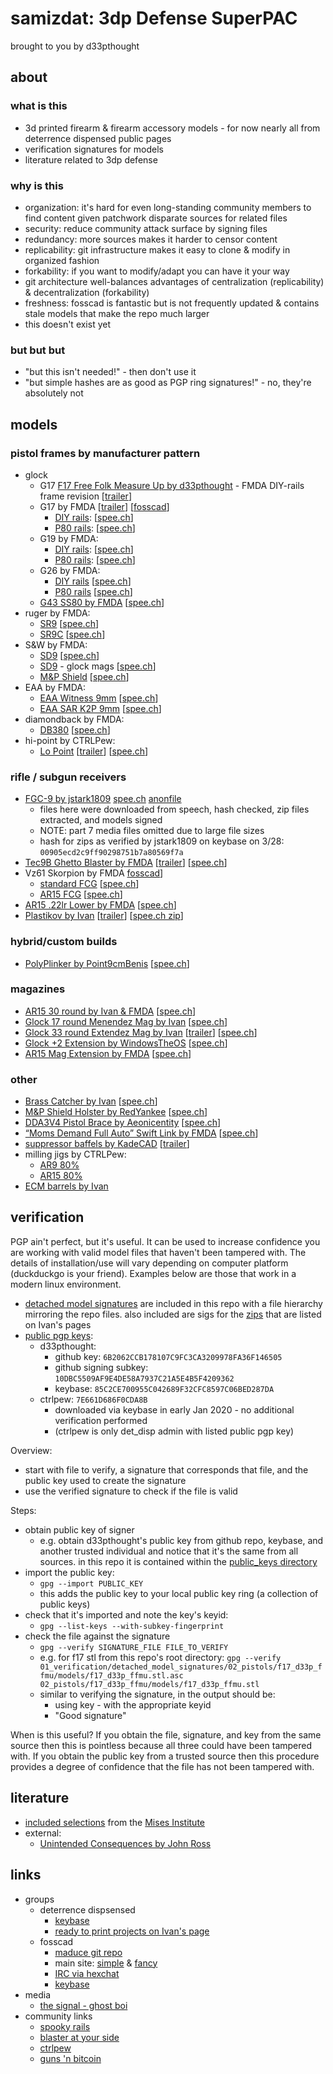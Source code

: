 # samizdat: 3dp Defense SuperPAC
brought to you by d33pthought

## about

### what is this
* 3d printed firearm & firearm accessory models - for now nearly all from deterrence dispensed public pages
* verification signatures for models
* literature related to 3dp defense

### why is this
* organization: it's hard for even long-standing community members to find content given patchwork disparate sources for related files
* security: reduce community attack surface by signing files
* redundancy: more sources makes it harder to censor content
* replicability: git infrastructure makes it easy to clone & modify in organized fashion
* forkability: if you want to modify/adapt you can have it your way
* git architecture well-balances advantages of centralization (replicability) & decentralization (forkability)
* freshness: fosscad is fantastic but is not frequently updated & contains stale models that make the repo much larger
* this doesn't exist yet

### but but but
* "but this isn't needed!" - then don't use it
* "but simple hashes are as good as PGP ring signatures!" - no, they're absolutely not

## models

### pistol frames by manufacturer pattern
* glock
  * G17 [F17 Free Folk Measure Up by d33pthought](02_pistols/f17_d33p_ffmu/) - FMDA DIY-rails frame revision [[trailer](https://gunstreamer.com/v/tWMFlL?b=1)]
  * G17 by FMDA [[trailer](https://gunstreamer.com/watch/freeman-039-s-glock-3d-printed-g17-frame-release-trailer_ZO6FRcDzlImML6q.html)] [[fosscad](https://github.com/maduce/fosscad-repo/tree/master/Pistols/Glock-Freemen_Glock_17_Gen_3_Pistol_Frame_and_DIY_Rail_System-FreeMenDontAsk)]
    * [DIY rails](/xtank/xtank_sync/samizdat_work/02_pistols/FMDA-G17-F17-Update/): [[spee.ch](https://spee.ch/@Deterrence-Dispensed:2/FMDA-G17-F17-Update)]
    * [P80 rails](02_pistols/FreeMansG17P80/): [[spee.ch](https://spee.ch/@Deterrence-Dispensed:2/FreeMansG17P80)]
  * G19 by FMDA:
    * [DIY rails](02_pistols/FreeMansG19/): [[spee.ch](https://spee.ch/@Deterrence-Dispensed:2/FreeMansG19)]
    * [P80 rails](02_pistols/FreeMansP80G19/): [[spee.ch](https://spee.ch/@Deterrence-Dispensed:2/FreeMansP80G19)]
  * G26 by FMDA:
    * [DIY rails](02_pistols/G26/) [[spee.ch](https://spee.ch/@Deterrence-Dispensed:2/G26)]
    * [P80 rails](02_pistols/G26P80/) [[spee.ch](https://spee.ch/@Deterrence-Dispensed:2/G26P80)]
  * [G43 SS80 by FMDA](02_pistols/Glock-G43_SS80_Pistol_Frame-freemendontask/) [[spee.ch](https://spee.ch/@Deterrence-Dispensed:2/G43SS80)]
* ruger by FMDA:
  * [SR9](02_pistols/9mm-SR9PistolFrameandDIYRearRailSystem-FreeMenDontAsk/) [[spee.ch](https://spee.ch/@Deterrence-Dispensed:2/9mm-SR9PistolFrameandDIYRearRailSystem-FreeMenDontAsk)]
  * [SR9C](02_pistols/SR9CPackage/) [[spee.ch](https://spee.ch/@Deterrence-Dispensed:2/SR9CPackage)]
* S&W by FMDA:
  * [SD9](02_pistols/9mm-SD9_Pistol_Frame_and_DIY_Rail_System-FreeMenDontAsk/) [[spee.ch](https://spee.ch/@Deterrence-Dispensed:2/SD9)]
  * [SD9](02_pistols/9mmSD9GlockEditionPistolFrameandDIYRailSystemFreeMenDontAsk/) - glock mags [[spee.ch](https://spee.ch/@Deterrence-Dispensed:2/9mmSD9GlockEditionPistolFrameandDIYRailSystemFreeMenDontAsk)]
  * [M&P Shield](02_pistols/9mm-MPShieldPistolFrame-FreeMenDontAsk/) [[spee.ch](https://spee.ch/@Deterrence-Dispensed:2/9mm-SR9PistolFrameandDIYRearRailSystem-FreeMenDontAsk)]
* EAA by FMDA:
  * [EAA Witness 9mm](02_pistols/FMDAEAAW/) [[spee.ch](https://spee.ch/@Deterrence-Dispensed:2/FMDAEAASARP2K)]
  * [EAA SAR K2P 9mm](02_pistols/FMDAEAASARP2K/) [[spee.ch](https://spee.ch/@Deterrence-Dispensed:2/FMDAEAASARP2K)]
* diamondback by FMDA:
  * [DB380](380ACP-DB380_Pistol_Frame-FreeMenDontAsk/) [[spee.ch](https://spee.ch/@Deterrence-Dispensed:2/DB380)]
* hi-point by CTRLPew:
  * [Lo Point](02_pistols/ProjectLopointbyCTRLPew/) [[trailer](https://gunstreamer.com/watch/lopoint-release-trailer_nqJfK8kwqhfC1qc.html)] [[spee.ch](https://spee.ch/@Deterrence-Dispensed:2/ProjectLopointbyCTRLPew)]

### rifle / subgun receivers
* [FGC-9 by jstark1809](03_rifles_and_subguns/FGC-9/) [spee.ch](https://spee.ch/@Deterrence-Dispensed:2/FGC-9) [anonfile](https://anonfile.com/P8z8e8k4o8/FGC-9_zip)
  * files here were downloaded from speech, hash checked, zip files extracted, and models signed
  * NOTE: part 7 media files omitted due to large file sizes
  * hash for zips as verified by jstark1809 on keybase on 3/28: `00905ecd2c9ff90298751b7a80569f7a`
* [Tec9B Ghetto Blaster by FMDA](03_rifles_and_subguns/Tec9B/) [[trailer](https://gunstreamer.com/watch/freeman-039-s-039-ghetto-blaster-039-3d-printed-tec9-ab10-frame-glock-mag-compatible_GmIRGUIFHcI8Caa.html)] [[spee.ch](https://spee.ch/@Deterrence-Dispensed:2/Tec9B)]
* Vz61 Skorpion by FMDA [fosscad](https://github.com/maduce/fosscad-repo/tree/master/Pistols/Skorpion_vz61_Lower_Receiver-FreeMenDontAsk)]
  * [standard FCG](03_rifles_and_subguns/Skorpion_vz61_Lower_Receiver-FreeMenDontAsk/) [[spee.ch](https://spee.ch/@Deterrence-Dispensed:2/Skorpionvz61LowerReceiver-FreeMenDontAsk)]
  * [AR15 FCG](03_rifles_and_subguns/VZ61SkorpionARFCG/) [[spee.ch](https://spee.ch/@Deterrence-Dispensed:2/VZ61SkorpionARFCG)]
* [AR15 .22lr Lower by FMDA](03_rifles_and_subguns/AR-15-22LR_Lower_Receiver-FreeMenDontAsk/) [[spee.ch](https://spee.ch/@Deterrence-Dispensed:2/AR-15-22LRLowerReceiver-FreeMenDontAsk)]
* [Plastikov by Ivan](03_rifles_and_subguns/Plastikov-v091/) [[trailer](https://gunstreamer.com/watch/plastikov-3d-printable-akm-receiver-release-trailer_rXy5329DR4JIwbG.html)] [[spee.ch zip](https://spee.ch/@Deterrence-Dispensed:2/Plastikov-v091.zip)]

### hybrid/custom builds
* [PolyPlinker by Point9cmBenis](04_hybrid_firearms/PolyPlinkerV09/) [[spee.ch](https://spee.ch/@Deterrence-Dispensed:2/PolyPlinkerV09)]

### magazines
* [AR15 30 round by Ivan & FMDA](05_magazines/AR15Extension/) [[spee.ch](https://spee.ch/@Deterrence-Dispensed:2/Ivans100DIY30rdAR-15MagazineV10-DeterrenceDispensed)]
* [Glock 17 round Menendez Mag by Ivan](05_magazines/MenendezMag/) [[spee.ch](https://spee.ch/@Deterrence-Dispensed:2/MenendezMag)]
* [Glock 33 round Extendez Mag by Ivan](05_magazines/ExtendezMagv1/) [[trailer](https://gunstreamer.com/watch/extendez-mag-release-trailer-3d-printable-30-round-glock-mag_2LMoCAoejrs5aDo.html)] [[spee.ch](https://spee.ch/@Deterrence-Dispensed:2/ExtendezMagv1)]
* [Glock +2 Extension by WindowsTheOS](05_magazines/9mmExtension/) [[spee.ch](https://spee.ch/@Deterrence-Dispensed:2/9mmExtension)]
* [AR15 Mag Extension by FMDA](05_magazines/AR15Extension/) [[spee.ch](https://spee.ch/@Deterrence-Dispensed:2/AR15Extension)]

### other
* [Brass Catcher by Ivan](06_other_models/IvanTheTrollBrass-Catcher/) [[spee.ch](https://spee.ch/@Deterrence-Dispensed:2/IvanTheTrollBrass-Catcher)]
* [M&P Shield Holster by RedYankee](06_other_models/RedYankeeShieldHolster/) [[spee.ch](https://spee.ch/@Deterrence-Dispensed:2/RedYankeeShieldHolster)]
* [DDA3V4 Pistol Brace by Aeonicentity](06_other_models/DDA3V4Brace/) [[spee.ch](https://spee.ch/@Deterrence-Dispensed:2/DDA3V4Brace)]
* [“Moms Demand Full Auto” Swift Link by FMDA](06_other_models/MomsDemandFullAuto3DPrintableSwiftLink/) [[spee.ch](https://spee.ch/@Deterrence-Dispensed:2/MomsDemandFullAuto3DPrintableSwiftLink)]
* [suppressor baffels by KadeCAD](06_other_models/KCAD3DpFuelFilterBafflesGen1Final/) [[trailer](https://gunstreamer.com/watch/kadecad-3d-printable-suppressor-baffels-release-trailer_9rHX9UYViT2R9D8.html)]
* milling jigs by CTRLPew:
  * [AR9 80%](06_other_models/CTRLPewMillingJigs/AR9-80PercentMillingJig/)
  * [AR15 80%](06_other_models/CTRLPewMillingJigs/AR15-80PercentMillingJig/)
* [ECM barrels by Ivan](06_other_models/Project-ButWhatAbout-ECM-9x19-Barrel-DIY-V1-Package/)

## verification
PGP ain't perfect, but it's useful. It can be used to increase confidence you are working with valid model files that haven't been tampered with. The details of installation/use will vary depending on computer platform (duckduckgo is your friend). Examples below are those that work in a modern linux environment.

* [detached model signatures](01_verification/detached_model_signatures/) are included in this repo with a file hierarchy mirroring the repo files. also included are sigs for the [zips](01_verification/detached_model_signatures/01_zips/) that are listed on Ivan's pages
* [public pgp keys](verification/public_keys):
  * d33pthought:
    * github key:             `6B2062CCB178107C9FC3CA3209978FA36F146505`
    * github signing subkey:  `10DBC5509AF9E4DE58A7937C21A5E4B5F4209362`
    * keybase:                `85C2CE700955C042689F32CFC8597C06BED287DA`
  * ctrlpew:                  `7E661D686F0CDA8B`
    * downloaded via keybase in early Jan 2020 - no additional verification performed
    * (ctrlpew is only det_disp admin with listed public pgp key)
    
Overview:
  * start with file to verify, a signature that corresponds that file, and the public key used to create the signature
  * use the verified signature to check if the file is valid
  
Steps:
  * obtain public key of signer
    * e.g. obtain d33pthought's public key from github repo, keybase, and another trusted individual and notice that it's the same from all sources. in this repo it is contained within the [public_keys directory](01_verification/public_keys/)
  * import the public key:
    * `gpg --import PUBLIC_KEY`
    * this adds the public key to your local public key ring (a collection of public keys)
  * check that it's imported and note the key's keyid:
    * `gpg --list-keys --with-subkey-fingerprint`
  * check the file against the signature
    * `gpg --verify SIGNATURE_FILE FILE_TO_VERIFY`
    * e.g. for f17 stl from this repo's root directory:
      `gpg --verify 01_verification/detached_model_signatures/02_pistols/f17_d33p_ffmu/models/f17_d33p_ffmu.stl.asc 02_pistols/f17_d33p_ffmu/models/f17_d33p_ffmu.stl`
    * similar to verifying the signature, in the output should be:
      * using key - with the appropriate keyid
      * "Good signature"

When is this useful? If you obtain the file, signature, and key from the same source then this is pointless because all three could have been tampered with. If you obtain the public key from a trusted source then this procedure provides a degree of confidence that the file has not been tampered with.

## literature
* [included selections](07_literature/) from the [Mises Institute](https://mises.org/)
* external:
  * [Unintended Consequences by John Ross](https://archive.org/details/JohnRossUnintendedConsequences/mode/2up)

## links
* groups
  * deterrence dispsensed
    * [keybase](https://keybase.io/team/det_disp)
    * [ready to print projects on Ivan's page](https://ivanthetroll.keybase.pub/printable.html)
  * fosscad
    * [maduce git repo](https://github.com/maduce/fosscad-repo)
    * main site: [simple](https://fosscad.org/) & [fancy](https://fosscad.org/fc/)
    * [IRC via hexchat](http://webchat.oftc.net/?randomnick=0&channels=fosscad&prompt=1&uio=d4)
    * [keybase](https://keybase.io/team/fosscad_org)
* media
  * [the signal - ghost boi](https://gunstreamer.com/watch/the-signal_KgGoDeLZ8ZVKFsd.html)
* community links
  * [spooky rails](https://www.spookyrails.com/)
  * [blaster at your side](https://www.blasteratyourside.com)
  * [ctrlpew](https://www.ctrlpew.com)
  * [guns 'n bitcoin](https://gunsnbitcoin.com/)
